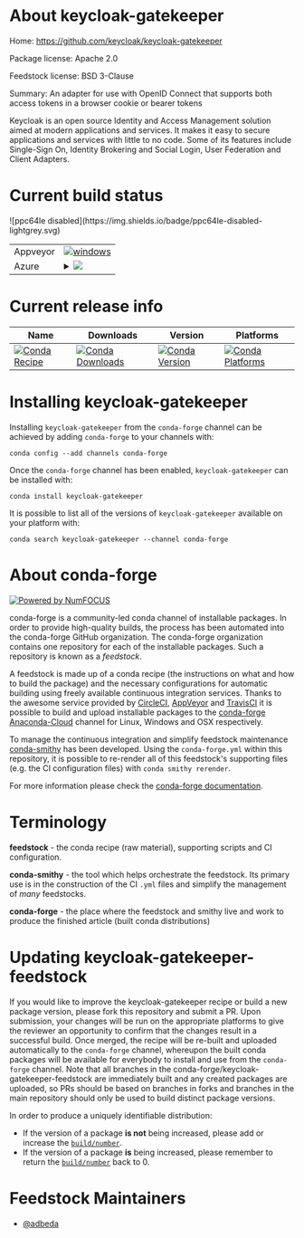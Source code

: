 About keycloak-gatekeeper
=========================

Home: https://github.com/keycloak/keycloak-gatekeeper

Package license: Apache 2.0

Feedstock license: BSD 3-Clause

Summary: An adapter for use with OpenID Connect that supports both access tokens in a browser cookie or bearer tokens

Keycloak is an open source Identity and Access Management solution aimed
at modern applications and services. It makes it easy to secure applications
and services with little to no code. Some of its features include Single-Sign On,
Identity Brokering and Social Login, User Federation and Client Adapters.


Current build status
====================


<table><tr>
    <td>Appveyor</td>
    <td>
      <a href="https://ci.appveyor.com/project/conda-forge/keycloak-gatekeeper-feedstock/branch/master">
        <img alt="windows" src="https://img.shields.io/appveyor/ci/conda-forge/keycloak-gatekeeper-feedstock/master.svg?label=Windows">
      </a>
    </td>
  </tr>
    
  <tr>
    <td>Azure</td>
    <td>
      <details>
        <summary>
          <a href="https://dev.azure.com/conda-forge/feedstock-builds/_build/latest?definitionId=7179&branchName=master">
            <img src="https://dev.azure.com/conda-forge/feedstock-builds/_apis/build/status/keycloak-gatekeeper-feedstock?branchName=master">
          </a>
        </summary>
        <table>
          <thead><tr><th>Variant</th><th>Status</th></tr></thead>
          <tbody><tr>
              <td>linux</td>
              <td>
                <a href="https://dev.azure.com/conda-forge/feedstock-builds/_build/latest?definitionId=7179&branchName=master">
                  <img src="https://dev.azure.com/conda-forge/feedstock-builds/_apis/build/status/keycloak-gatekeeper-feedstock?branchName=master&jobName=linux&configuration=linux_" alt="variant">
                </a>
              </td>
            </tr><tr>
              <td>osx</td>
              <td>
                <a href="https://dev.azure.com/conda-forge/feedstock-builds/_build/latest?definitionId=7179&branchName=master">
                  <img src="https://dev.azure.com/conda-forge/feedstock-builds/_apis/build/status/keycloak-gatekeeper-feedstock?branchName=master&jobName=osx&configuration=osx_" alt="variant">
                </a>
              </td>
            </tr><tr>
              <td>win</td>
              <td>
                <a href="https://dev.azure.com/conda-forge/feedstock-builds/_build/latest?definitionId=7179&branchName=master">
                  <img src="https://dev.azure.com/conda-forge/feedstock-builds/_apis/build/status/keycloak-gatekeeper-feedstock?branchName=master&jobName=win&configuration=win_" alt="variant">
                </a>
              </td>
            </tr>
          </tbody>
        </table>
      </details>
    </td>
  </tr>
![ppc64le disabled](https://img.shields.io/badge/ppc64le-disabled-lightgrey.svg)
</table>

Current release info
====================

| Name | Downloads | Version | Platforms |
| --- | --- | --- | --- |
| [![Conda Recipe](https://img.shields.io/badge/recipe-keycloak--gatekeeper-green.svg)](https://anaconda.org/conda-forge/keycloak-gatekeeper) | [![Conda Downloads](https://img.shields.io/conda/dn/conda-forge/keycloak-gatekeeper.svg)](https://anaconda.org/conda-forge/keycloak-gatekeeper) | [![Conda Version](https://img.shields.io/conda/vn/conda-forge/keycloak-gatekeeper.svg)](https://anaconda.org/conda-forge/keycloak-gatekeeper) | [![Conda Platforms](https://img.shields.io/conda/pn/conda-forge/keycloak-gatekeeper.svg)](https://anaconda.org/conda-forge/keycloak-gatekeeper) |

Installing keycloak-gatekeeper
==============================

Installing `keycloak-gatekeeper` from the `conda-forge` channel can be achieved by adding `conda-forge` to your channels with:

```
conda config --add channels conda-forge
```

Once the `conda-forge` channel has been enabled, `keycloak-gatekeeper` can be installed with:

```
conda install keycloak-gatekeeper
```

It is possible to list all of the versions of `keycloak-gatekeeper` available on your platform with:

```
conda search keycloak-gatekeeper --channel conda-forge
```


About conda-forge
=================

[![Powered by NumFOCUS](https://img.shields.io/badge/powered%20by-NumFOCUS-orange.svg?style=flat&colorA=E1523D&colorB=007D8A)](http://numfocus.org)

conda-forge is a community-led conda channel of installable packages.
In order to provide high-quality builds, the process has been automated into the
conda-forge GitHub organization. The conda-forge organization contains one repository
for each of the installable packages. Such a repository is known as a *feedstock*.

A feedstock is made up of a conda recipe (the instructions on what and how to build
the package) and the necessary configurations for automatic building using freely
available continuous integration services. Thanks to the awesome service provided by
[CircleCI](https://circleci.com/), [AppVeyor](https://www.appveyor.com/)
and [TravisCI](https://travis-ci.org/) it is possible to build and upload installable
packages to the [conda-forge](https://anaconda.org/conda-forge)
[Anaconda-Cloud](https://anaconda.org/) channel for Linux, Windows and OSX respectively.

To manage the continuous integration and simplify feedstock maintenance
[conda-smithy](https://github.com/conda-forge/conda-smithy) has been developed.
Using the ``conda-forge.yml`` within this repository, it is possible to re-render all of
this feedstock's supporting files (e.g. the CI configuration files) with ``conda smithy rerender``.

For more information please check the [conda-forge documentation](https://conda-forge.org/docs/).

Terminology
===========

**feedstock** - the conda recipe (raw material), supporting scripts and CI configuration.

**conda-smithy** - the tool which helps orchestrate the feedstock.
                   Its primary use is in the construction of the CI ``.yml`` files
                   and simplify the management of *many* feedstocks.

**conda-forge** - the place where the feedstock and smithy live and work to
                  produce the finished article (built conda distributions)


Updating keycloak-gatekeeper-feedstock
======================================

If you would like to improve the keycloak-gatekeeper recipe or build a new
package version, please fork this repository and submit a PR. Upon submission,
your changes will be run on the appropriate platforms to give the reviewer an
opportunity to confirm that the changes result in a successful build. Once
merged, the recipe will be re-built and uploaded automatically to the
`conda-forge` channel, whereupon the built conda packages will be available for
everybody to install and use from the `conda-forge` channel.
Note that all branches in the conda-forge/keycloak-gatekeeper-feedstock are
immediately built and any created packages are uploaded, so PRs should be based
on branches in forks and branches in the main repository should only be used to
build distinct package versions.

In order to produce a uniquely identifiable distribution:
 * If the version of a package **is not** being increased, please add or increase
   the [``build/number``](https://conda.io/docs/user-guide/tasks/build-packages/define-metadata.html#build-number-and-string).
 * If the version of a package **is** being increased, please remember to return
   the [``build/number``](https://conda.io/docs/user-guide/tasks/build-packages/define-metadata.html#build-number-and-string)
   back to 0.

Feedstock Maintainers
=====================

* [@adbeda](https://github.com/adbeda/)

